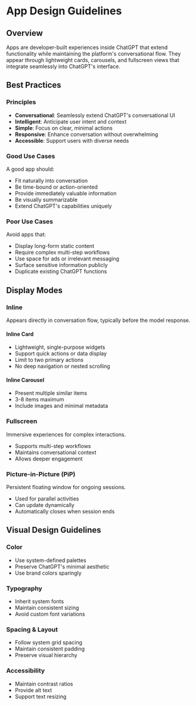 # App Design Guidelines

## Overview

Apps are developer-built experiences inside ChatGPT that extend functionality while maintaining the platform's conversational flow. They appear through lightweight cards, carousels, and fullscreen views that integrate seamlessly into ChatGPT's interface.

## Best Practices

### Principles

- **Conversational**: Seamlessly extend ChatGPT's conversational UI
- **Intelligent**: Anticipate user intent and context
- **Simple**: Focus on clear, minimal actions
- **Responsive**: Enhance conversation without overwhelming
- **Accessible**: Support users with diverse needs

### Good Use Cases

A good app should:
- Fit naturally into conversation
- Be time-bound or action-oriented
- Provide immediately valuable information
- Be visually summarizable
- Extend ChatGPT's capabilities uniquely

### Poor Use Cases

Avoid apps that:
- Display long-form static content
- Require complex multi-step workflows
- Use space for ads or irrelevant messaging
- Surface sensitive information publicly
- Duplicate existing ChatGPT functions

## Display Modes

### Inline

Appears directly in conversation flow, typically before the model response.

#### Inline Card
- Lightweight, single-purpose widgets
- Support quick actions or data display
- Limit to two primary actions
- No deep navigation or nested scrolling

#### Inline Carousel
- Present multiple similar items
- 3-8 items maximum
- Include images and minimal metadata

### Fullscreen

Immersive experiences for complex interactions.

- Supports multi-step workflows
- Maintains conversational context
- Allows deeper engagement

### Picture-in-Picture (PiP)

Persistent floating window for ongoing sessions.
- Used for parallel activities
- Can update dynamically
- Automatically closes when session ends

## Visual Design Guidelines

### Color
- Use system-defined palettes
- Preserve ChatGPT's minimal aesthetic
- Use brand colors sparingly

### Typography
- Inherit system fonts
- Maintain consistent sizing
- Avoid custom font variations

### Spacing & Layout
- Follow system grid spacing
- Maintain consistent padding
- Preserve visual hierarchy

### Accessibility
- Maintain contrast ratios
- Provide alt text
- Support text resizing
